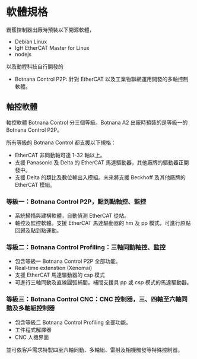 # 軟體規格

霸蕉控制器出廠時預裝以下開源軟體，

* Debian Linux
* IgH EtherCAT Master for Linux
* nodejs

以及動程科技自行開發的

* Botnana Control P2P: 針對 EtherCAT 以及工業物聯網運用開發的多軸控制軟體。

## 軸控軟體

軸控軟體 Botnana Control 分三個等級。Botnana A2 出廠時預裝的是等級一的 Botnana Control P2P。

所有等級的 Botnana Control 都支援以下規格：

* EtherCAT 非同動軸可達 1-32 軸以上。
* 支援 Panasonic 及 Delta 的 EtherCAT 馬達驅動器，其他廠牌的驅動器正開發中。
* 支援 Delta 的類比及數位輸出入模組。未來將支援 Beckhoff 及其他廠牌的 EtherCAT 模組。

### 等級一：Botnana Control P2P，點到點軸控、監控

* 系統掃描與建構軟體，自動偵測 EtherCAT 從站。
* 軸控及監控軟體。支援 EtherCAT 馬達驅動器的 hm 及 pp 模式，可進行原點回歸及點到點運動。

### 等級二：Botnana Control Profiling：三軸同動軸控、監控

* 包含等級一 Botnana Control P2P 全部功能。
* Real-time extenstion (Xenomai)
* 支援 EtherCAT 馬達驅動器的 csp 模式
* 可進行三軸同動及直線圓弧補間。補間支援具 pp 或 csp 模式的馬達驅動器。

### 等級三：Botnana Control CNC：CNC 控制器，三、四軸至六軸同動及多軸組控制器

* 包含等級二 Botnana Control Profiling 全部功能。
* 工件程式解譯器
* CNC 人機界面

並可依客戶需求特製四至六軸同動、多軸組、雷射及相機觸發等特殊控制器。
